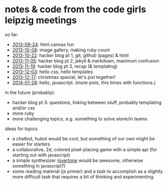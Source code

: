 # notes & code from the code girls leipzig meetings

so far:

* [2013-09-24][]: html canvas fun
* [2013-10-08][]: image gallery, making ruby count
* [2013-10-22][]: hacker blog pt 1, git, github (pages) & html
* [2013-11-05][]: hacker blog pt 2, jekyll & markdown, maximum confusion
* [2013-11-19][]: hacker blog pt 3, recap (& templating)
* [2013-12-03][]: hello css, hello templates
* [2013-12-17][]: christmas special, let's pixl together!
* [2014-01-28][]: hello, javascript. (more pixls, this times with functions.)

in the future (probably):

* hacker blog pt 3: questions, linking between stuff, probably
  templating and/or css
* more ruby
* more challenging topics, e.g. something to solve alone/in teams

ideas for topics

* a chatbot, hubot would be cool, but something of our own might be
  easier for starters
* a collaborative, 2d, colored pixel-placing game with a simple api
  (for starting out with javascript)
* a simple synthesizer ([overtone](http://overtone.github.io) would be
  awesome, otherwise something in javascript?)
* some reading material (js primer) and a task to accomplish as a
  slightly more difficult task that requires a bit of thinking and
  experimenting.

[2013-09-24]: 2013-09-24-canvas-fun.md
[2013-10-08]: 2013-10-08-image-gallery-and-ruby-can-count.md
[2013-10-22]: 2013-10-22-hacker-blog-pt-1.md
[2013-11-05]: 2013-11-05-hacker-blog-pt-2.md
[2013-11-19]: 2013-11-19-hacker-blog-pt-3.md
[2013-12-03]: 2013-12-03-hello-css-hello-templates.md
[2013-12-17]: 2013-12-17-christmas-special.md
[2014-01-28]: 2014-01-28-hello-javascript.md
